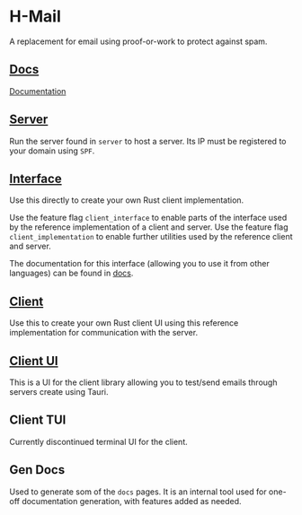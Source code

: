# H-Mail

A replacement for email using proof-or-work to protect against spam.

## [Docs](docs/README.md)
[Documentation](docs/README.md)

## [Server](server/README.md)
Run the server found in `server` to host a server. Its IP must be registered to your domain using `SPF`.

## [Interface](interface/README.md)
Use this directly to create your own Rust client implementation. 

Use the feature flag `client_interface` to enable parts of the interface used by the reference implementation of a client and server. Use the feature flag `client_implementation` to enable further utilities used by the reference client and server.

The documentation for this interface (allowing you to use it from other languages) can be found in [docs](docs/README.md).

## [Client](client/README.md)
Use this to create your own Rust client UI using this reference implementation for communication with the server.

## [Client UI](client-ui/README.md)
This is a UI for the client library allowing you to test/send emails through servers create using Tauri.

## Client TUI
Currently discontinued terminal UI for the client.

## Gen Docs
Used to generate som of the `docs` pages. It is an internal tool used for one-off documentation generation, with features added as needed.
